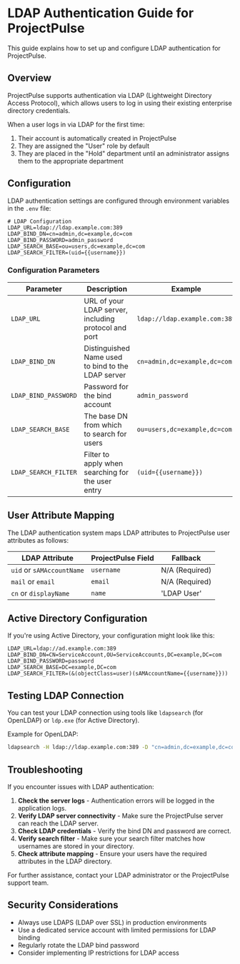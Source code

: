 # LDAP Authentication Guide for ProjectPulse

This guide explains how to set up and configure LDAP authentication for ProjectPulse.

## Overview

ProjectPulse supports authentication via LDAP (Lightweight Directory Access Protocol), which allows users to log in using their existing enterprise directory credentials.

When a user logs in via LDAP for the first time:
1. Their account is automatically created in ProjectPulse
2. They are assigned the "User" role by default
3. They are placed in the "Hold" department until an administrator assigns them to the appropriate department

## Configuration

LDAP authentication settings are configured through environment variables in the `.env` file:

```
# LDAP Configuration
LDAP_URL=ldap://ldap.example.com:389
LDAP_BIND_DN=cn=admin,dc=example,dc=com
LDAP_BIND_PASSWORD=admin_password
LDAP_SEARCH_BASE=ou=users,dc=example,dc=com
LDAP_SEARCH_FILTER=(uid={{username}})
```

### Configuration Parameters

| Parameter | Description | Example |
|-----------|-------------|---------|
| `LDAP_URL` | URL of your LDAP server, including protocol and port | `ldap://ldap.example.com:389` |
| `LDAP_BIND_DN` | Distinguished Name used to bind to the LDAP server | `cn=admin,dc=example,dc=com` |
| `LDAP_BIND_PASSWORD` | Password for the bind account | `admin_password` |
| `LDAP_SEARCH_BASE` | The base DN from which to search for users | `ou=users,dc=example,dc=com` |
| `LDAP_SEARCH_FILTER` | Filter to apply when searching for the user entry | `(uid={{username}})` |

## User Attribute Mapping

The LDAP authentication system maps LDAP attributes to ProjectPulse user attributes as follows:

| LDAP Attribute | ProjectPulse Field | Fallback |
|----------------|-------------------|----------|
| `uid` or `sAMAccountName` | `username` | N/A (Required) |
| `mail` or `email` | `email` | N/A (Required) |
| `cn` or `displayName` | `name` | 'LDAP User' |

## Active Directory Configuration

If you're using Active Directory, your configuration might look like this:

```
LDAP_URL=ldap://ad.example.com:389
LDAP_BIND_DN=CN=ServiceAccount,OU=ServiceAccounts,DC=example,DC=com
LDAP_BIND_PASSWORD=password
LDAP_SEARCH_BASE=DC=example,DC=com
LDAP_SEARCH_FILTER=(&(objectClass=user)(sAMAccountName={{username}}))
```

## Testing LDAP Connection

You can test your LDAP connection using tools like `ldapsearch` (for OpenLDAP) or `ldp.exe` (for Active Directory).

Example for OpenLDAP:

```bash
ldapsearch -H ldap://ldap.example.com:389 -D "cn=admin,dc=example,dc=com" -w admin_password -b "ou=users,dc=example,dc=com" "(uid=testuser)"
```

## Troubleshooting

If you encounter issues with LDAP authentication:

1. **Check the server logs** - Authentication errors will be logged in the application logs.
2. **Verify LDAP server connectivity** - Make sure the ProjectPulse server can reach the LDAP server.
3. **Check LDAP credentials** - Verify the bind DN and password are correct.
4. **Verify search filter** - Make sure your search filter matches how usernames are stored in your directory.
5. **Check attribute mapping** - Ensure your users have the required attributes in the LDAP directory.

For further assistance, contact your LDAP administrator or the ProjectPulse support team.

## Security Considerations

- Always use LDAPS (LDAP over SSL) in production environments
- Use a dedicated service account with limited permissions for LDAP binding
- Regularly rotate the LDAP bind password
- Consider implementing IP restrictions for LDAP access 